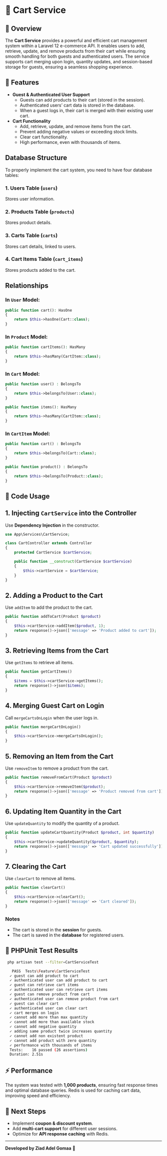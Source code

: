 # 🛒 Cart Service 

## 🚀 Overview
The **Cart Service** provides a powerful and efficient cart management system within a Laravel 12 e-commerce API. It enables users to add, retrieve, update, and remove products from their cart while ensuring smooth handling for both guests and authenticated users. The service supports cart merging upon login, quantity updates, and session-based storage for guests, ensuring a seamless shopping experience.

## 🔑 Features

- **Guest & Authenticated User Support**
  - Guests can add products to their cart (stored in the session).
  - Authenticated users’ cart data is stored in the database.
  - When a guest logs in, their cart is merged with their existing user cart.
- **Cart Functionality**
  - Add, retrieve, update, and remove items from the cart.
  - Prevent adding negative values or exceeding stock limits.
  - Clear cart functionality.
  - High performance, even with thousands of items.



## Database Structure
To properly implement the cart system, you need to have four database tables:

### 1. Users Table (`users`)
Stores user information.

### 2. Products Table (`products`)
Stores product details.

### 3. Carts Table (`carts`)
Stores cart details, linked to users.

### 4. Cart Items Table (`cart_items`)
Stores products added to the cart.

## Relationships

### In `User` Model:
```php
public function cart(): HasOne
{
    return $this->hasOne(Cart::class);
}
```

### In `Product` Model:
```php
public function cartItems(): HasMany
{
    return $this->hasMany(CartItem::class);
}
```

### In `Cart` Model:
```php
public function user() : BelongsTo
{
    return $this->belongsTo(User::class);
}

public function items(): HasMany
{
    return $this->hasMany(CartItem::class);
}
```

### In `CartItem` Model:
```php
public function cart() : BelongsTo
{
    return $this->belongsTo(Cart::class);
}

public function product() : BelongsTo
{
    return $this->belongsTo(Product::class);
}
```

## 🔹 Code Usage
## 1. Injecting `CartService` into the Controller
Use **Dependency Injection** in the constructor.

```php
use App\Services\CartService;

class CartController extends Controller
{
    protected CartService $cartService;

    public function __construct(CartService $cartService)
    {
        $this->cartService = $cartService;
    }
}
```

## 2. Adding a Product to the Cart
Use `addItem` to add the product to the cart.

```php
public function addToCart(Product $product)
{
    $this->cartService->addItem($product, 1);
    return response()->json(['message' => 'Product added to cart']);
}
```

## 3. Retrieving Items from the Cart
Use `getItems` to retrieve all items.

```php
public function getCartItems()
{
    $items = $this->cartService->getItems();
    return response()->json($items);
}
```

## 4. Merging Guest Cart on Login
Call `mergeCartsOnLogin` when the user logs in.

```php
public function mergeCartOnLogin()
{
    $this->cartService->mergeCartsOnLogin();
}
```

## 5. Removing an Item from the Cart
Use `removeItem` to remove a product from the cart.

```php
public function removeFromCart(Product $product)
{
    $this->cartService->removeItem($product);
    return response()->json(['message' => 'Product removed from cart']);
}
```
## 6. Updating Item Quantity in the Cart
Use `updateQuantity` to modify the quantity of a product.

```php
public function updateCartQuantity(Product $product, int $quantity)
{
    $this->cartService->updateQuantity($product, $quantity);
    return response()->json(['message' => 'Cart updated successfully']);
}
```
## 7. Clearing the Cart
Use `clearCart` to remove all items.
```php
public function clearCart()
{
    $this->cartService->clearCart();
    return response()->json(['message' => 'Cart cleared']);
}
```

### Notes
- The cart is stored in the **session** for guests.
- The cart is saved in the **database** for registered users.

## 🧪 PHPUnit Test Results

```bash
 php artisan test --filter=CartServiceTest

   PASS  Tests\Feature\CartServiceTest
  ✓ guest can add product to cart                                                                                    0.96s
  ✓ authenticated user can add product to cart                                                                       0.06s
  ✓ guest can retrieve cart items                                                                                    0.04s
  ✓ authenticated user can retrieve cart items                                                                       0.04s
  ✓ guest can remove product from cart                                                                               0.04s
  ✓ authenticated user can remove product from cart                                                                  0.04s
  ✓ guest can clear cart                                                                                             0.04s
  ✓ authenticated user can clear cart                                                                                0.04s
  ✓ cart merges on login                                                                                             0.03s
  ✓ cannot add more than max quantity                                                                                0.03s
  ✓ cannot add more than available stock                                                                             0.03s
  ✓ cannot add negative quantity                                                                                     0.03s
  ✓ adding same product twice increases quantity                                                                     0.04s
  ✓ cannot add non existent product                                                                                  0.04s
  ✓ cannot add product with zero quantity                                                                            0.03s
  ✓ performance with thousands of items                                                                              0.87s
  Tests:    16 passed (26 assertions)
  Duration: 2.51s
```

## ⚡ Performance

The system was tested with **1,000 products**, ensuring fast response times and optimal database queries. Redis is used for caching cart data, improving speed and efficiency.


## 📌 Next Steps

- Implement **coupon & discount system**.
- Add **multi-cart support** for different user sessions.
- Optimize for **API response caching** with Redis.

---

**Developed by Ziad Adel Gomaa** 🚀
